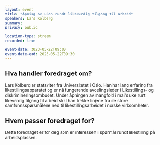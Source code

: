 ```yaml
---
layout: event
title: "Åpning av uken rundt likeverdig tilgang til arbeid"
speakers: Lars Kolberg
summary: 
privacy: public

location-type: stream
recorded: true

event-date: 2023-05-22T09:00
event-date-end: 2023-05-22T09:30
---
```

## Hva handler foredraget om?
Lars Kolberg er statsviter fra Universitetet i Oslo. Han har lang erfaring fra likestillingsapparatet og er nå fungerende avdelingsleder i Likestillings- og diskrimineringsombudet. Under åpningen av mangfold i mai's uke runt likeverdig tilgang til arbeid skal han trekke linjene fra de store samfunnsspørsmålene ned til likestillingsarbeidet i norske virksomheter.
## Hvem passer foredraget for?
Dette foredraget er for deg som er interessert i spørmål rundt likestilling på arbeidsplassen.
